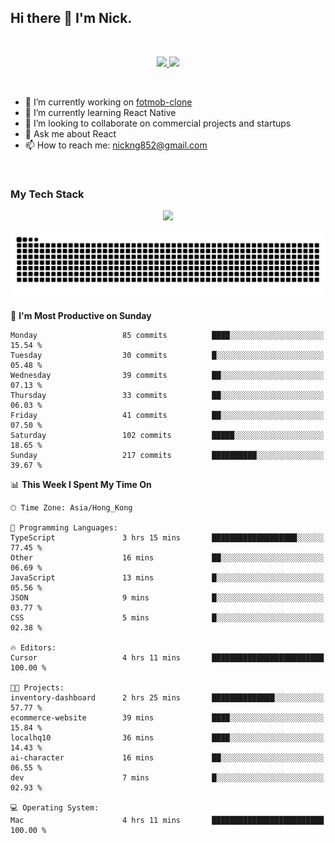 ## Hi there 👋 I'm Nick.

<!--
**nickng852/nickng852** is a ✨ _special_ ✨ repository because its `README.md` (this file) appears on your GitHub profile.

Here are some ideas to get you started:

- 🔭 I’m currently working on ...
- 🌱 I’m currently learning ...
- 👯 I’m looking to collaborate on ...
- 🤔 I’m looking for help with ...
- 💬 Ask me about ...
- 📫 How to reach me: ...
- 😄 Pronouns: ...
- ⚡ Fun fact: ...
-->

<br />

<p align="center">
  <a href="https://shields.io">
    <img src="https://img.shields.io/badge/made_in-hong_kong-blue" />
  </a>

  <a href="https://github.com/antonkomarev/github-profile-views-counter">
    <img src="https://komarev.com/ghpvc/?username=nickng852&label=profile+views&color=brightgreen&abbreviated=true" />
  </a>
</p>

<br />

- 🔭 I’m currently working on [fotmob-clone](https://github.com/nickng852/fotmob-clone)
- 🌱 I’m currently learning React Native
- 👯 I’m looking to collaborate on commercial projects and startups
- 💬 Ask me about React
- 📫 How to reach me: [nickng852@gmail.com](nickng852@gmail.com)

<br />

<h3>My Tech Stack</h3>

<p align="center">
  <a href="https://skillicons.dev">
    <img src="https://skillicons.dev/icons?i=html,css,js,ts,tailwind,sass,emotion,styledcomponents,materialui,bootstrap,react,nextjs,jquery,nodejs,express,prisma,git,github,bitbucket,vite,npm,pnpm,linux,ubuntu,nginx,vercel,firebase,heroku,wordpress,figma,ps,pr" />
  </a>
</p>

<p align="center">
  <a href="https://github.com/Platane/snk">
    <img src="https://raw.githubusercontent.com/nickng852/nickng852/output/github-contribution-grid-snake-dark.svg" />
  </a>
</p>

<!--START_SECTION:waka-->
📅 **I'm Most Productive on Sunday** 

```text
Monday                   85 commits          ████░░░░░░░░░░░░░░░░░░░░░   15.54 % 
Tuesday                  30 commits          █░░░░░░░░░░░░░░░░░░░░░░░░   05.48 % 
Wednesday                39 commits          ██░░░░░░░░░░░░░░░░░░░░░░░   07.13 % 
Thursday                 33 commits          ██░░░░░░░░░░░░░░░░░░░░░░░   06.03 % 
Friday                   41 commits          ██░░░░░░░░░░░░░░░░░░░░░░░   07.50 % 
Saturday                 102 commits         █████░░░░░░░░░░░░░░░░░░░░   18.65 % 
Sunday                   217 commits         ██████████░░░░░░░░░░░░░░░   39.67 % 
```


📊 **This Week I Spent My Time On** 

```text
🕑︎ Time Zone: Asia/Hong_Kong

💬 Programming Languages: 
TypeScript               3 hrs 15 mins       ███████████████████░░░░░░   77.45 % 
Other                    16 mins             ██░░░░░░░░░░░░░░░░░░░░░░░   06.69 % 
JavaScript               13 mins             █░░░░░░░░░░░░░░░░░░░░░░░░   05.56 % 
JSON                     9 mins              █░░░░░░░░░░░░░░░░░░░░░░░░   03.77 % 
CSS                      5 mins              █░░░░░░░░░░░░░░░░░░░░░░░░   02.38 % 

🔥 Editors: 
Cursor                   4 hrs 11 mins       █████████████████████████   100.00 % 

🐱‍💻 Projects: 
inventory-dashboard      2 hrs 25 mins       ██████████████░░░░░░░░░░░   57.77 % 
ecommerce-website        39 mins             ████░░░░░░░░░░░░░░░░░░░░░   15.84 % 
localhq10                36 mins             ████░░░░░░░░░░░░░░░░░░░░░   14.43 % 
ai-character             16 mins             ██░░░░░░░░░░░░░░░░░░░░░░░   06.55 % 
dev                      7 mins              █░░░░░░░░░░░░░░░░░░░░░░░░   02.93 % 

💻 Operating System: 
Mac                      4 hrs 11 mins       █████████████████████████   100.00 % 
```


<!--END_SECTION:waka-->
